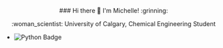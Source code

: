 <p align='center'>
### Hi there 👋 I'm Michelle! :grinning: 
</p>


<p align='center'>
  :woman_scientist: University of Calgary, Chemical Engineering Student
</p>

- ![Python Badge](https://img.shields.io/badge/Python-3776AB?style=for-the-badge&logo=python&logoColor=white)
